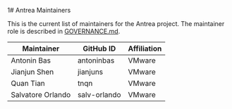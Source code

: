 1# Antrea Maintainers

This is the current list of maintainers for the Antrea project. The maintainer
role is described in [GOVERNANCE.md](GOVERNANCE.md).

| Maintainer | GitHub ID | Affiliation |
| ---------- | --------- | ----------- |
| Antonin Bas | antoninbas | VMware |
| Jianjun Shen | jianjuns | VMware |
| Quan Tian | tnqn | VMware |
| Salvatore Orlando | salv-orlando | VMware |

